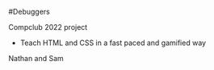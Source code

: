 #Debuggers

Compclub 2022 project

- Teach HTML and CSS in a fast paced and gamified way

Nathan and Sam
